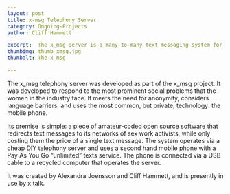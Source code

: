```yaml
---
layout: post
title: x-msg Telephony Server
category: Ongoing-Projects
author: Cliff Hammett

excerpt:  The x_msg server is a many-to-many text messaging system for use in sex work activism. 
thumbimg: thumb_xmsg.jpg
thumbalt: The x_msg 

---
```


The x&#95;msg telephony server was developed as part of the x&#95;msg project. It was developed to respond to the most prominent social problems that the women in the industry face. It meets the need for anonymity, considers language barriers, and uses the most common, but private, technology: the mobile phone.

Its premise is simple: a piece of amateur-coded open source software that redirects text messages to its networks of sex work activists, while only costing them the price of a single text message. The system operates via a cheap DIY telephony server and uses a second hand mobile phone with a Pay As You Go “unlimited” texts service. The phone is connected via a USB cable to a recycled computer that operates the server.

It was created by Alexandra Joensson and Cliff Hammett, and is presently in use by x:talk.
